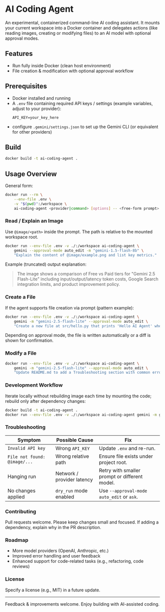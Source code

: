 # AI Coding Agent

An experimental, containerized command-line AI coding assistant. It mounts your current workspace into a Docker container and delegates actions (like reading images, creating or modifying files) to an AI model with optional approval modes.

## Features

- Run fully inside Docker (clean host environment)
- File creation & modification with optional approval workflow

## Prerequisites

- Docker installed and running
- A `.env` file containing required API keys / settings (example variables, adjust to your provider):
	```env
	API_KEY=your_key_here
	```
- configure `.gemini/settings.json` to set up the Gemini CLI (or equivalent for other providers)

## Build

```sh
docker build -t ai-coding-agent .
```

## Usage Overview

General form:
```sh
docker run --rm \
	--env-file .env \
	-v "$(pwd)":/workspace \
	ai-coding-agent <provider|command> [options] -- <free-form prompt>
```

### Read / Explain an Image

Use `@image/<path>` inside the prompt. The path is relative to the mounted workspace root.

```sh
docker run --env-file .env -v ./:/workspace ai-coding-agent \
	gemini --approval-mode auto_edit -m "gemini-1.5-flash-8b" \
	"Explain the content of @image/example.png and list key metrics."
```

Example (truncated) output explanation:
> The image shows a comparison of Free vs Paid tiers for "Gemini 2.5 Flash-Lite" including input/output/latency token costs, Google Search integration limits, and product improvement policy.

### Create a File

If the agent supports file creation via prompt (pattern example):
```sh
docker run --env-file .env -v ./:/workspace ai-coding-agent \
	gemini -m "gemini-2.5-flash-lite" --approval-mode auto_edit \
	"Create a new file at src/hello.py that prints 'Hello AI Agent' when executed."
```
Depending on approval mode, the file is written automatically or a diff is shown for confirmation.

### Modify a File

```sh
docker run --env-file .env -v ./:/workspace ai-coding-agent \
	gemini -m "gemini-2.5-flash-lite" --approval-mode auto_edit \
	"Update README.md to add a Troubleshooting section with common errors."
```

### Development Workflow

Iterate locally without rebuilding image each time by mounting the code; rebuild only after dependency changes:
```sh
docker build -t ai-coding-agent .
docker run --env-file .env -v ./:/workspace ai-coding-agent gemini -m gemini-2.5-flash-lite "List repository files"
```

### Troubleshooting

| Symptom                      | Possible Cause             | Fix                                           |
|------------------------------|----------------------------|-----------------------------------------------|
| `Invalid API key`            | Wrong `API_KEY`            | Update `.env` and re-run.                     |
| `File not found: @image/...` | Wrong relative path        | Ensure file exists under project root.        |
| Hanging run                  | Network / provider latency | Retry with smaller prompt or different model. |
| No changes applied           | `dry_run` mode enabled     | Use `--approval-mode auto_edit` or `ask`.     |

### Contributing

Pull requests welcome. Please keep changes small and focused. If adding a dependency, explain why in the PR description.

### Roadmap

- More model providers (OpenAI, Anthropic, etc.)
- Improved error handling and user feedback
- Enhanced support for code-related tasks (e.g., refactoring, code reviews)

### License

Specify a license (e.g., MIT) in a future update.

---
Feedback & improvements welcome. Enjoy building with AI-assisted coding.